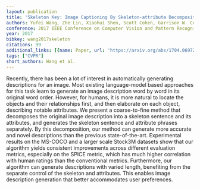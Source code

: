 ```yaml
---
layout: publication
title: 'Skeleton Key: Image Captioning By Skeleton-attribute Decomposition'
authors: Yufei Wang, Zhe Lin, Xiaohui Shen, Scott Cohen, Garrison W. Cottrell
conference: 2017 IEEE Conference on Computer Vision and Pattern Recognition (CVPR)
year: 2017
bibkey: wang2017skeleton
citations: 99
additional_links: [{name: Paper, url: 'https://arxiv.org/abs/1704.06972'}]
tags: ["CVPR"]
short_authors: Wang et al.
---
```

Recently, there has been a lot of interest in automatically generating
descriptions for an image. Most existing language-model based approaches for
this task learn to generate an image description word by word in its original
word order. However, for humans, it is more natural to locate the objects and
their relationships first, and then elaborate on each object, describing
notable attributes. We present a coarse-to-fine method that decomposes the
original image description into a skeleton sentence and its attributes, and
generates the skeleton sentence and attribute phrases separately. By this
decomposition, our method can generate more accurate and novel descriptions
than the previous state-of-the-art. Experimental results on the MS-COCO and a
larger scale Stock3M datasets show that our algorithm yields consistent
improvements across different evaluation metrics, especially on the SPICE
metric, which has much higher correlation with human ratings than the
conventional metrics. Furthermore, our algorithm can generate descriptions with
varied length, benefiting from the separate control of the skeleton and
attributes. This enables image description generation that better accommodates
user preferences.